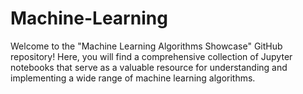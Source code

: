 # Machine-Learning
Welcome to the "Machine Learning Algorithms Showcase" GitHub repository! Here, you will find a comprehensive collection of Jupyter notebooks that serve as a valuable resource for understanding and implementing a wide range of machine learning algorithms. 
